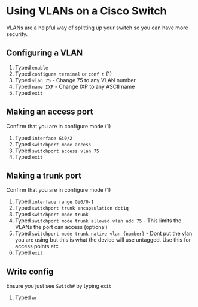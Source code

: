 # Using VLANs on a Cisco Switch
VLANs are a helpful way of splitting up your switch so you can have more security.

## Configuring a VLAN
1. Typed `enable`
2. Typed `configure terminal` or `conf t` (1)
3. Typed `vlan 75` - Change 75 to any VLAN number
4. Typed `name IXP` - Change IXP to any ASCII name
5. Typed `exit`

## Making an access port
Confirm that you are in configure mode (1)

1. Typed `interface Gi0/2`
2. Typed `switchport mode access`
3. Typed `switchport access vlan 75`
4. Typed `exit`

## Making a trunk port
Confirm that you are in configure mode (1)

1. Typed `interface range Gi0/0-1`
2. Typed `switchport trunk encapsulation dot1q`
3. Typed `switchport mode trunk`
4. Typed `switchport mode trunk allowed vlan add 75` - This limits the VLANs the port can access (optional)
5. Typed `switchport mode trunk native vlan {number}` - Dont put the vlan you are using but this is what the device will use untagged. Use this for access points etc
6. Typed `exit`

## Write config
Ensure you just see `Switch#` by typing `exit`

1. Typed `wr`